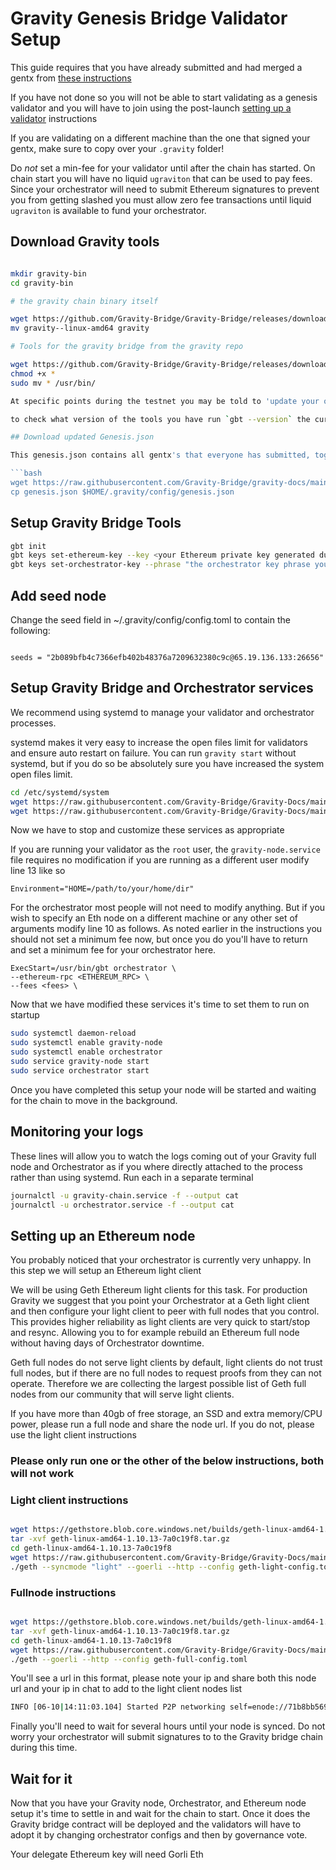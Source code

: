 # Gravity Genesis Bridge Validator Setup

This guide requires that you have already submitted and had merged a gentx from [these instructions](create-your-gentx.md)

If you have not done so you will not be able to start validating as a genesis validator and you will have to join using the post-launch [setting up a validator](setting-up-a-validator.md) instructions

If you are validating on a different machine than the one that signed your gentx, make sure to copy over your `.gravity` folder!

Do *not* set a min-fee for your validator until after the chain has started. On chain start you will have no liquid `ugraviton` that can be used to pay fees. Since your orchestrator will need to submit Ethereum signatures to prevent you from getting slashed you must allow zero fee transactions until liquid `ugraviton` is available to fund your orchestrator.

## Download Gravity tools

```bash

mkdir gravity-bin
cd gravity-bin

# the gravity chain binary itself

wget https://github.com/Gravity-Bridge/Gravity-Bridge/releases/download/v1.0.3/gravity--linux-amd64
mv gravity--linux-amd64 gravity

# Tools for the gravity bridge from the gravity repo

wget https://github.com/Gravity-Bridge/Gravity-Bridge/releases/download/v1.0.3/gbt
chmod +x *
sudo mv * /usr/bin/

At specific points during the testnet you may be told to 'update your orchestrator' or 'update your gravity binary'. In order to do that you can simply repeat the above instructions and then restart the affected software.

to check what version of the tools you have run `gbt --version` the current latest version is `gbt 1.0.0`

## Download updated Genesis.json

This genesis.json contains all gentx's that everyone has submitted, together they will create the first block of a new chain.

```bash
wget https://raw.githubusercontent.com/Gravity-Bridge/gravity-docs/main/genesis.json genesis.json
cp genesis.json $HOME/.gravity/config/genesis.json
```

## Setup Gravity Bridge Tools

```bash
gbt init
gbt keys set-ethereum-key --key <your Ethereum private key generated during gentx creation>
gbt keys set-orchestrator-key --phrase "the orchestrator key phrase you generated with your gentx"
```

## Add seed node

Change the seed field in ~/.gravity/config/config.toml to contain the following:

```text

seeds = "2b089bfb4c7366efb402b48376a7209632380c9c@65.19.136.133:26656"

```

## Setup Gravity Bridge and Orchestrator services

We recommend using systemd to manage your validator and orchestrator processes.

systemd makes it very easy to increase the open files limit for validators and ensure auto restart on failure.
You can run `gravity start` without systemd, but if you do so be absolutely sure you have increased the system
open files limit.

```bash
cd /etc/systemd/system
wget https://raw.githubusercontent.com/Gravity-Bridge/Gravity-Docs/main/configs/gravity-node.service
wget https://raw.githubusercontent.com/Gravity-Bridge/Gravity-Docs/main/configs/orchestrator.service
```

Now we have to stop and customize these services as appropriate

If you are running your validator as the `root` user, the `gravity-node.service` file requires no modification
if you are running as a different user modify line 13 like so

```text
Environment="HOME=/path/to/your/home/dir"
```

For the orchestrator most people will not need to modify anything. But if you wish to specify an Eth node on a different machine or any other set of arguments modify line 10 as follows. As noted earlier in the instructions you should not set a minimum fee now, but once you do you'll have to return and set a minimum fee for your orchestrator here.

```text
ExecStart=/usr/bin/gbt orchestrator \
--ethereum-rpc <ETHEREUM_RPC> \
--fees <fees> \
```

Now that we have modified these services it's time to set them to run on startup

```bash
sudo systemctl daemon-reload
sudo systemctl enable gravity-node
sudo systemctl enable orchestrator
sudo service gravity-node start
sudo service orchestrator start
```

Once you have completed this setup your node will be started and waiting for the chain to move in the background.

## Monitoring your logs

These lines will allow you to watch the logs coming out of your Gravity full node and Orchestrator as if you where directly attached to the process rather than using systemd. Run each in a separate terminal

```bash
journalctl -u gravity-chain.service -f --output cat
journalctl -u orchestrator.service -f --output cat
```

## Setting up an Ethereum node

You probably noticed that your orchestrator is currently very unhappy. In this step we will setup an Ethereum light client

We will be using Geth Ethereum light clients for this task. For production Gravity we suggest that you point your Orchestrator at a Geth light client and then configure your light client to peer with full nodes that you control. This provides higher reliability as light clients are very quick to start/stop and resync. Allowing you to for example rebuild an Ethereum full node without having days of Orchestrator downtime.

Geth full nodes do not serve light clients by default, light clients do not trust full nodes, but if there are no full nodes to request proofs from they can not operate. Therefore we are collecting the largest possible
list of Geth full nodes from our community that will serve light clients.

If you have more than 40gb of free storage, an SSD and extra memory/CPU power, please run a full node and share the node url. If you do not, please use the light client instructions

### Please only run one or the other of the below instructions, both will not work

### Light client instructions

```bash

wget https://gethstore.blob.core.windows.net/builds/geth-linux-amd64-1.10.13-7a0c19f8.tar.gz
tar -xvf geth-linux-amd64-1.10.13-7a0c19f8.tar.gz
cd geth-linux-amd64-1.10.13-7a0c19f8
wget https://raw.githubusercontent.com/Gravity-Bridge/Gravity-Docs/main/configs/geth-light-config.toml
./geth --syncmode "light" --goerli --http --config geth-light-config.toml

```

### Fullnode instructions

```bash

wget https://gethstore.blob.core.windows.net/builds/geth-linux-amd64-1.10.13-7a0c19f8.tar.gz
tar -xvf geth-linux-amd64-1.10.13-7a0c19f8.tar.gz
cd geth-linux-amd64-1.10.13-7a0c19f8
wget https://raw.githubusercontent.com/Gravity-Bridge/Gravity-Docs/main/configs/geth-full-config.toml
./geth --goerli --http --config geth-full-config.toml

```

You'll see a url in this format, please note your ip and share both this node url and your ip in chat to add to the light client nodes list

```bash
INFO [06-10|14:11:03.104] Started P2P networking self=enode://71b8bb569dad23b16822a249582501aef5ed51adf384f424a060aec4151b7b5c4d8a1503c7f3113ef69e24e1944640fc2b422764cf25dbf9db91f34e94bf4571@127.0.0.1:30303
```

Finally you'll need to wait for several hours until your node is synced. Do not worry your orchestrator will submit signatures to to the Gravity bridge chain during this time.

## Wait for it

Now that you have your Gravity node, Orchestrator, and Ethereum node setup it's time to settle in and wait for the chain to start. Once it does the Gravity bridge contract will be deployed and the validators will have to adopt it by changing orchestrator configs and then by governance vote.

Your delegate Ethereum key will need Gorli Eth
